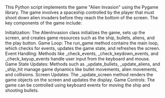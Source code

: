 This Python script implements the game "Alien Invasion" using the Pygame library. The game involves a spaceship controlled by the player that must shoot down alien invaders before they reach the bottom of the screen. The key components of the game include:

Initialization: The AlienInvasion class initializes the game, sets up the screen, and creates game resources such as the ship, bullets, aliens, and the play button.
Game Loop: The run_game method contains the main loop, which checks for events, updates the game state, and refreshes the screen.
Event Handling: Methods like _check_events, _check_keydown_events, and _check_keyup_events handle user input from the keyboard and mouse.
Game State Updates: Methods such as _update_bullets, _update_aliens, and _ship_hit manage game dynamics like bullet movements, alien movements, and collisions.
Screen Updates: The _update_screen method renders the game objects on the screen and updates the display.
Game Controls: The game can be controlled using keyboard events for moving the ship and shooting bullets.
